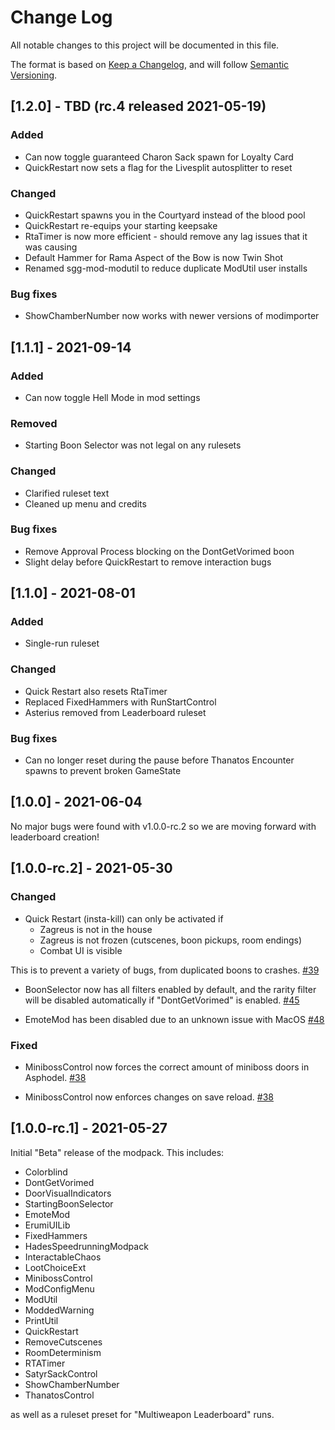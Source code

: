 
# Change Log
All notable changes to this project will be documented in this file.

The format is based on [Keep a Changelog](http://keepachangelog.com/), and will follow [Semantic Versioning](https://semver.org/).

## [1.2.0] - TBD (rc.4 released 2021-05-19)

### Added

 - Can now toggle guaranteed Charon Sack spawn for Loyalty Card
 - QuickRestart now sets a flag for the Livesplit autosplitter to reset

### Changed
 - QuickRestart spawns you in the Courtyard instead of the blood pool
 - QuickRestart re-equips your starting keepsake
 - RtaTimer is now more efficient - should remove any lag issues that it was causing
 - Default Hammer for Rama Aspect of the Bow is now Twin Shot
 - Renamed sgg-mod-modutil to reduce duplicate ModUtil user installs

### Bug fixes
 - ShowChamberNumber now works with newer versions of modimporter

## [1.1.1] - 2021-09-14

### Added

 - Can now toggle Hell Mode in mod settings

### Removed

 - Starting Boon Selector was not legal on any rulesets

### Changed

 - Clarified ruleset text
 - Cleaned up menu and credits

### Bug fixes

 - Remove Approval Process blocking on the DontGetVorimed boon
 - Slight delay before QuickRestart to remove interaction bugs

## [1.1.0] - 2021-08-01

### Added

 - Single-run ruleset

### Changed

 - Quick Restart also resets RtaTimer
 - Replaced FixedHammers with RunStartControl
 - Asterius removed from Leaderboard ruleset

### Bug fixes

 - Can no longer reset during the pause before Thanatos Encounter spawns to prevent broken GameState



## [1.0.0] - 2021-06-04

No major bugs were found with v1.0.0-rc.2 so we are moving forward with leaderboard creation!

## [1.0.0-rc.2] - 2021-05-30

### Changed

- Quick Restart (insta-kill) can only be activated if
  - Zagreus is not in the house
  - Zagreus is not frozen (cutscenes, boon pickups, room endings)
  - Combat UI is visible

 This is to prevent a variety of bugs, from duplicated boons to crashes. [#39](https://github.com/ellomenop/HadesSpeedrunningModPack/pull/39)

- BoonSelector now has all filters enabled by default, and the rarity filter will be disabled automatically if "DontGetVorimed" is enabled. [#45](https://github.com/ellomenop/HadesSpeedrunningModPack/pull/45)

- EmoteMod has been disabled due to an unknown issue with MacOS [#48](https://github.com/ellomenop/HadesSpeedrunningModPack/pull/48)

### Fixed

- MinibossControl now forces the correct amount of miniboss doors in Asphodel. [#38](https://github.com/ellomenop/HadesSpeedrunningModPack/pull/38)

- MinibossControl now enforces changes on save reload. [#38](https://github.com/ellomenop/HadesSpeedrunningModPack/pull/38)

## [1.0.0-rc.1] - 2021-05-27

Initial "Beta" release of the modpack. This includes:

- Colorblind
- DontGetVorimed
- DoorVisualIndicators
- StartingBoonSelector
- EmoteMod
- ErumiUILib
- FixedHammers
- HadesSpeedrunningModpack
- InteractableChaos
- LootChoiceExt
- MinibossControl
- ModConfigMenu
- ModUtil
- ModdedWarning
- PrintUtil
- QuickRestart
- RemoveCutscenes
- RoomDeterminism
- RTATimer
- SatyrSackControl
- ShowChamberNumber
- ThanatosControl

as well as a ruleset preset for "Multiweapon Leaderboard" runs.
